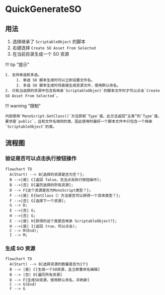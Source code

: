 # QuickGenerateSO

## 用法

  1. 选择继承了 `ScriptableObject` 的脚本
  2. 右键选择 `Create SO Asset From Selected`
  3. 在当前目录生成一个 SO 资源

!!! tip "提示"

    1. 支持单选和多选。
         1. 单选 SO 脚本生成时可以立即设置文件名。
         2. 多选 SO 脚本生成时将直接生成资源文件，使用默认命名。
    2. 只有当选择的资源中包含有继承`ScriptableObject`的脚本文件时才可以点击`Create SO Asset From Selected`。

!!! warning "限制"
    
    内部使用`MonoScript.GetClass()`方法获取`Type`值，此方法返回“主类”的`Type`值，要求是`public`，且和文件名相同的类，因此使用时最好一个脚本文件中只包含一个继承`ScriptableObject`的类。

## 流程图

### 验证是否可以点击执行按钮操作

``` mermaid
flowchart TD
  A(Start) --> B{选择的资源是否为空？};
  B -->|是| C[返回 false，无法点击执行按钮操作];
  B -->|否| D[遍历选择的所有资源];
  D --> F{这个资源是否为MonoScript类型？};
  F -->|是| E{GetClass（）方法是否可以获得一个具体类型？};
  F -->|否| G[选择下一个资源];
  G --> D;
  E -->|否| G;
  H -->|否| G;
  E -->|是| H{获得的这个类是否继承 ScriptableObject?};
  H -->|是| I(返回 true，可以点击);
  C --> M(End);
  I --> M;
```

### 生成 SO 资源

```mermaid
flowchart TD
  A(Start) --> B{选择资源的数量是否为1个}
  B --> |是| C[生成一个SO资源，且立即重命名编辑]
  B --> |否| D[遍历所有资源]
  D --> F[生成SO资源，使用默认命名，并刷新]
  C --> G(End)
  F --> G
```
